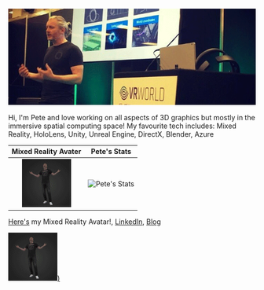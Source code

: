 ![Banner](./images/github-banner.png)

Hi, I'm Pete and love working on all aspects of 3D graphics but mostly in the immersive spatial computing space! My favourite tech includes: Mixed Reality, HoloLens, Unity, Unreal Engine, DirectX, Blender, Azure

Mixed Reality Avater       |  Pete's Stats
:-------------------------:|:-------------------------:
![avatar](./images/avatar-small.png)  |  ![Pete's Stats](https://github-readme-stats.vercel.app/api?username=peted70&theme=dark&show_icons=true&count_private=true)

[Here's](https://view.dimensionstudio.co/?&fileId=Microsoft_VIP/Microsoft_VIP_shot05_take03/web/video.hcap) my Mixed Reality Avatar!, [LinkedIn](https://www.linkedin.com/in/peterdaukintis/), [Blog](https://peted.azurewebsites.net/)

[![Mixed Reality Avatar](./images/avatar-small.png))](https://view.dimensionstudio.co/?&fileId=Microsoft_VIP/Microsoft_VIP_shot05_take03/web/video.hcap)

<!--
**peted70/peted70** is a ✨ _special_ ✨ repository because its `README.md` (this file) appears on your GitHub profile.

Here are some ideas to get you started:

- 🔭 I’m currently working on ...
- 🌱 I’m currently learning ...
- 👯 I’m looking to collaborate on ...
- 🤔 I’m looking for help with ...
- 💬 Ask me about ...
- 📫 How to reach me: ...
- 😄 Pronouns: ...
- ⚡ Fun fact: ...
-->
